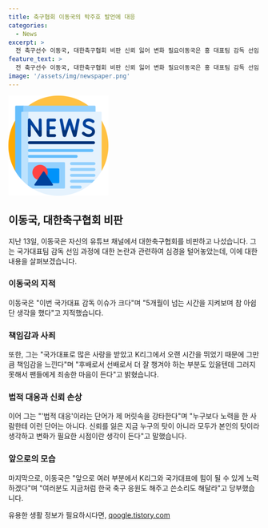 ```yaml
---
title: 축구협회 이동국의 박주호 발언에 대응
categories:
  - News
excerpt: >
  전 축구선수 이동국, 대한축구협회 비판 신뢰 잃어 변화 필요이동국은 홍 대표팀 감독 선임 과정에 대한 비판을 피력하며 책임감을 느끼고 변화가 필요한 시점이라고 밝혔다. 또한, 축구협회의 법적 대응 발언에 대해 신뢰를 잃은 노력한 사람에게 부적절하다며 비판했다. 전 축구 국가대표 선수들의 우려와 함께 홍 감독 선임 과정이 논란을 빚고 있는 가운데, 축구협회는 박주호 전력강화위원에 대한 법적 조치를 검토 중이다.
feature_text: >
  전 축구선수 이동국, 대한축구협회 비판 신뢰 잃어 변화 필요이동국은 홍 대표팀 감독 선임 과정에 대한 비판을 피력하며 책임감을 느끼고 변화가 필요한 시점이라고 밝혔다. 또한, 축구협회의 법적 대응 발언에 대해 신뢰를 잃은 노력한 사람에게 부적절하다며 비판했다. 전 축구 국가대표 선수들의 우려와 함께 홍 감독 선임 과정이 논란을 빚고 있는 가운데, 축구협회는 박주호 전력강화위원에 대한 법적 조치를 검토 중이다.
image: '/assets/img/newspaper.png'
---
```


<p><img src="/assets/img/newspaper.png" alt="kimp 속보" /></p>

<h2 data-ke-size="size26">이동국, 대한축구협회 비판</h2>

<p data-ke-size="size16">지난 13일, 이동국은 자신의 유튜브 채널에서 대한축구협회를 비판하고 나섰습니다. 그는 국가대표팀 감독 선임 과정에 대한 논란과 관련하여 심경을 털어놓았는데, 이에 대한 내용을 살펴보겠습니다.</p>

<h3>이동국의 지적</h3>

<p data-ke-size="size16">이동국은 "이번 국가대표 감독 이슈가 크다"며 "5개월이 넘는 시간을 지켜보며 참 아쉽단 생각을 했다"고 지적했습니다.</p>

<h3>책임감과 사죄</h3>

<p data-ke-size="size16">또한, 그는 "국가대표로 많은 사랑을 받았고 K리그에서 오랜 시간을 뛰었기 때문에 그만큼 책임감을 느낀다"며 "후배로서 선배로서 더 잘 챙겨야 하는 부분도 있을텐데 그러지 못해서 팬들에게 죄송한 마음이 든다"고 밝혔습니다.</p>

<h3>법적 대응과 신뢰 손상</h3>

<p data-ke-size="size16">이어 그는 "'법적 대응'이라는 단어가 제 머릿속을 강타한다"며 "누구보다 노력을 한 사람한테 이런 단어는 아니다. 신뢰를 잃은 지금 누구의 탓이 아니라 모두가 본인의 탓이라 생각하고 변화가 필요한 시점이란 생각이 든다"고 말했습니다.</p>

<h3>앞으로의 모습</h3>

<p data-ke-size="size16">마지막으로, 이동국은 "앞으로 여러 부분에서 K리그와 국가대표에 힘이 될 수 있게 노력하겠다"며 "여러분도 지금처럼 한국 축구 응원도 해주고 쓴소리도 해달라"고 당부했습니다.</p>
유용한 생활 정보가 필요하시다면, <a href="https://qoogle.tistory.com" rel="dofollow">qoogle.tistory.com</a>


